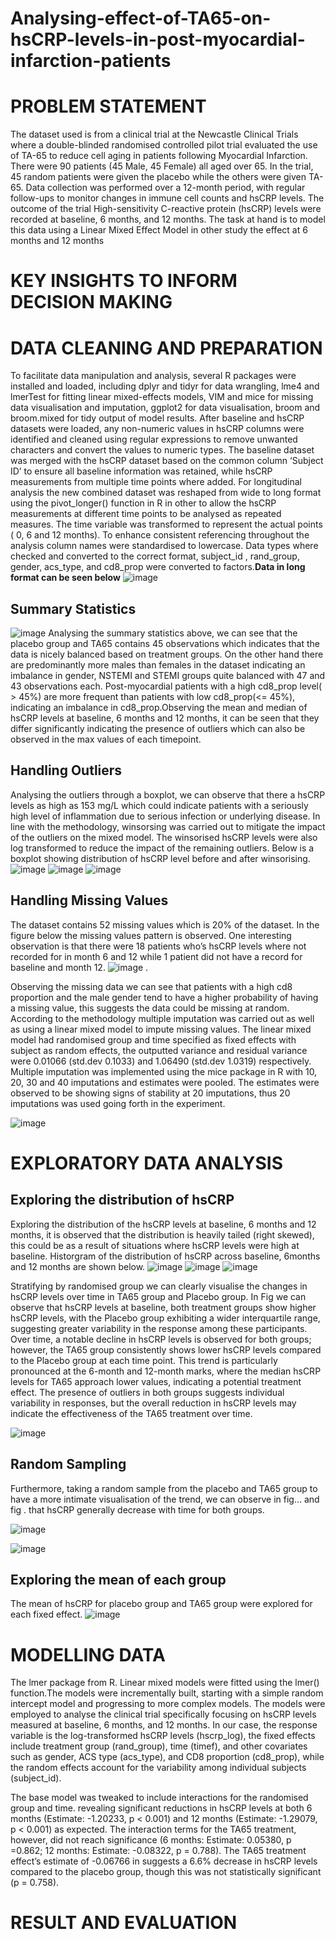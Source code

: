 # Analysing-effect-of-TA65-on-hsCRP-levels-in-post-myocardial-infarction-patients

# PROBLEM STATEMENT
The dataset used is from a clinical trial at the Newcastle Clinical Trials where a double-blinded randomised controlled pilot trial evaluated the use of TA-65 to reduce cell aging in patients following Myocardial Infarction. There were 90 patients (45 Male, 45 Female) all aged over 65. In the trial, 45 random patients were given the placebo while the others were given TA-65. Data collection was performed over a 12-month period, with regular follow-ups to monitor changes in immune cell counts and hsCRP levels. The outcome of the trial High-sensitivity C-reactive protein (hsCRP) levels were recorded at baseline, 6 months, and 12 months. The task at hand is to model this data using a Linear Mixed Effect Model in other study the effect at 6 months and 12 months


# KEY INSIGHTS TO INFORM DECISION MAKING

# DATA CLEANING AND PREPARATION
To facilitate data manipulation and analysis, several R packages were installed and loaded, including dplyr and tidyr for data wrangling, lme4 and lmerTest for fitting linear mixed-effects models, VIM and mice for missing data visualisation and imputation, ggplot2 for data visualisation, broom and broom.mixed for tidy output of model results.
After baseline and hsCRP datasets were loaded, any non-numeric values in hsCRP columns were identified and cleaned using regular expressions to remove unwanted characters and convert the values to numeric types. The baseline dataset was merged with the hsCRP dataset based on the common column ‘Subject ID’ to ensure all baseline information was retained, while hsCRP measurements from multiple time points where added. For longitudinal analysis the new combined dataset was reshaped from wide to long format using the pivot_longer() function in R in other to allow the hsCRP measurements at different time points to be analysed as repeated measures. The time variable was transformed to represent the actual points ( 0, 6 and 12 months). To enhance consistent referencing throughout the analysis column names were standardised to lowercase. Data types where checked and converted to the correct format, subject_id , rand_group, gender, acs_type, and cd8_prop were converted to factors.**Data in long format can be seen below**
![image](https://github.com/user-attachments/assets/afc9e7a6-74f6-40f0-83a7-469ab6e3d792)


## Summary Statistics
![image](https://github.com/user-attachments/assets/e5c890aa-b1e5-4e74-9ed1-81304dd705bf)
Analysing the summary statistics above, we can see that the placebo group and TA65 contains 45 observations which indicates that the data is nicely balanced based on treatment groups. On the other hand there are predominantly more males than females in the dataset indicating an imbalance in gender, NSTEMI and STEMI groups quite balanced with 47 and 43 observations each. Post-myocardial patients with a high cd8_prop level( > 45%) are more frequent than patients with low cd8_prop(<= 45%), indicating an imbalance in cd8_prop.Observing the mean and median of hsCRP levels at baseline, 6 months and 12 months, it can be seen that they differ significantly indicating the presence of outliers which can also be observed in the max values of each timepoint.


## Handling Outliers
Analysing the outliers through a boxplot, we can observe that there a hsCRP levels as high as 153 mg/L which could indicate patients with a seriously high level of inflammation due to serious infection or underlying disease. In line with the methodology, winsorsing was carried out to mitigate the impact of the outliers on the mixed model. The winsorised hsCRP levels were also log transformed to reduce the impact of the remaining outliers. Below is a boxplot showing distribution of hsCRP level before and after winsorising.
![image](https://github.com/user-attachments/assets/078c390b-78c6-4e07-8c70-46bd950485cb) ![image](https://github.com/user-attachments/assets/8c050875-5e76-4693-9501-94d8591dd0af) ![image](https://github.com/user-attachments/assets/e80166a2-200c-4d39-b313-375e44b00846)

## Handling Missing Values
The dataset contains 52 missing values which is 20% of the dataset. In the figure below the missing values pattern is observed. One interesting observation is that there were 18 patients who’s hsCRP levels where not recorded for in month 6 and 12 while 1 patient did not have a record for baseline and month 12.
![image](https://github.com/user-attachments/assets/9394c854-04c1-4775-b98c-b0b722f0c0a4) .

Observing the missing data we can see that patients with a high cd8 proportion and the male gender tend to have a higher probability of having a missing value, this suggests the data could be missing at random. According to the methodology multiple imputation was carried out as well as using a linear mixed model to impute missing values. The linear mixed model had randomised group and time specified as fixed effects with subject as random effects, the outputted variance and residual variance were 0.01066 (std.dev 0.1033) and 1.06490 (std.dev 1.0319) respectively. Multiple imputation was implemented using the mice package in R with 10, 20, 30 and 40 imputations and estimates were pooled. The estimates were observed to be showing signs of stability at 20 imputations, thus 20 imputations was used going forth in the experiment.

![image](https://github.com/user-attachments/assets/f975ab7f-4adc-4e3a-b53f-f5c5d27089a1)

# EXPLORATORY DATA ANALYSIS
## Exploring the distribution of hsCRP
Exploring the distribution of the hsCRP levels at baseline, 6 months and 12 months, it is observed that the distribution is heavily tailed (right skewed), this could be as a result of situations where hsCRP levels were high at baseline. Historgram of the distribution of hsCRP across baseline, 6months and 12 months are shown below.
![image](https://github.com/user-attachments/assets/773bbd34-85b8-4aab-baf9-677785f13e8c)
![image](https://github.com/user-attachments/assets/d036c915-77ef-4054-a117-aff862b58237)
![image](https://github.com/user-attachments/assets/eaf662a2-e8c2-4189-9f6c-d53bcdb161f6)

Stratifying by randomised group we can clearly visualise the changes in hsCRP levels over time in TA65 group and Placebo group. In Fig we can observe that hsCRP levels at baseline, both treatment groups show higher hsCRP levels, with the Placebo group exhibiting a wider interquartile range, suggesting greater variability in the response among these participants. Over time, a notable decline in hsCRP levels is observed for both groups; however, the TA65 group consistently shows lower hsCRP levels compared to the Placebo group at each time point. This trend is particularly pronounced at the 6-month and 12-month marks, where the median hsCRP levels for TA65 approach lower values, indicating a potential treatment effect. The presence of outliers in both groups suggests individual variability in responses, but the overall reduction in hsCRP levels may indicate the effectiveness of the TA65 treatment over time.

![image](https://github.com/user-attachments/assets/c78607ce-8a90-4181-942b-317bb77717e4)

## Random Sampling
Furthermore, taking a random sample from the placebo and TA65 group to have a more intimate visualisation of the trend, we can observe in fig… and fig . that hsCRP generally decrease with time for both groups.

![image](https://github.com/user-attachments/assets/9bf391d9-cabe-4b1f-8967-8452482854b6)

![image](https://github.com/user-attachments/assets/6694c94d-e57d-4348-9cc0-63fe79dc248d)

## Exploring the mean of each group
The mean of hsCRP for placebo group and TA65 group were explored for each fixed effect.
![image](https://github.com/user-attachments/assets/8f7f9df2-4ccc-4a58-b311-06f021832ddf)






# MODELLING DATA
The lmer package from R. Linear mixed models were fitted using the lmer() function.The models were incrementally built, starting with a simple random intercept model and progressing to more complex models. The models were employed to analyse the clinical trial specifically focusing on hsCRP levels measured at baseline, 6 months, and 12 months.
In our case, the response variable is the log-transformed hsCRP levels (hscrp_log), the fixed effects include treatment group (rand_group), time (timef), and other covariates such as gender, ACS type (acs_type), and CD8 proportion (cd8_prop), while the random effects account for the variability among individual subjects (subject_id).

The base model was tweaked to include interactions for the randomised group and time. revealing significant reductions in hsCRP levels at both 6 months (Estimate: -1.20233, p < 0.001) and 12 months (Estimate: -1.29079, p < 0.001) as expected. The interaction terms for the TA65 treatment, however, did not reach significance (6 months: Estimate: 0.05380, p =0.862; 12 months: Estimate: -0.08322, p = 0.788). The TA65 treatment effect’s estimate of -0.06766 in suggests a 6.6% decrease in hsCRP levels compared to the placebo group, though this was not statistically significant (p = 0.758).
# RESULT AND EVALUATION
